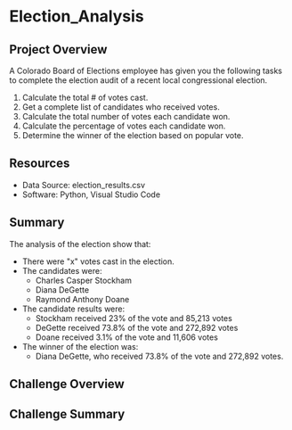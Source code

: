 # Election_Analysis
## Project Overview
A Colorado Board of Elections employee has given you the following tasks to complete the election audit of a recent local congressional election.
1. Calculate the total # of votes cast.
2. Get a complete list of candidates who received votes.
3. Calculate the total number of votes each candidate won.
4. Calculate the percentage of votes each candidate won.
5. Determine the winner of the election based on popular vote.
## Resources
- Data Source: election_results.csv
- Software: Python, Visual Studio Code
## Summary
The analysis of the election show that:
- There were "x" votes cast in the election.
- The candidates were:
  - Charles Casper Stockham
  - Diana DeGette
  - Raymond Anthony Doane
- The candidate results were:
  - Stockham received 23% of the vote and 85,213 votes
  - DeGette received 73.8% of the vote and 272,892 votes
  - Doane received 3.1% of the vote and 11,606 votes
- The winner of the election was:
  - Diana DeGette, who received 73.8% of the vote and 272,892 votes.
## Challenge Overview
## Challenge Summary
